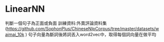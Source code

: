 # LinearNN
判斷一個句子為正面或負面
訓練資料:外賣評論資料集(https://github.com/SophonPlus/ChineseNlpCorpus/tree/master/datasets/waimai_10k
)
句子向量為斷詞後將詞丟入word2vec中，取得每個詞向量在做平均
